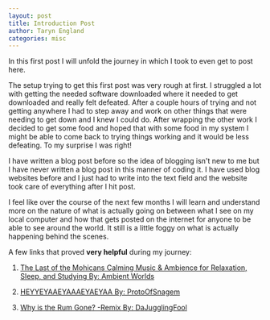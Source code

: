 ```yaml
---
layout: post
title: Introduction Post
author: Taryn England
categories: misc
---
```


In this first post I will unfold the journey in which I took to even get to post here.

The setup trying to get this first post was very rough at first. I struggled a lot with getting the needed software downloaded where it needed to get downloaded and really felt defeated. After a couple hours of trying and not getting anywhere I had to step away and work on other things that were needing to get down and I knew I could do. After wrapping the other work I decided to get some food and hoped that with some food in my system I might be able to come back to trying things working and it would be less defeating. To my surprise I was right!

I have written a blog post before so the idea of blogging isn't new to me but I have never written a blog post in this manner of coding it. I have used blog websites before and I just had to write into the text field and the website took care of everything after I hit post.

I feel like over the course of the next few months I will learn and understand more on the nature of what is actually going on between what I see on my local computer and how that gets posted on the internet for anyone to be able to see around the world. It still is a little foggy on what is actually happening behind the scenes.

A few links that proved **very helpful** during my journey:

1. [The Last of the Mohicans Calming Music & Ambience for Relaxation, Sleep, and Studying By: Ambient Worlds](https://www.youtube.com/watch?v=3fWovzfcsfk)

2. [HEYYEYAAEYAAAEYAEYAA By: ProtoOfSnagem](https://www.youtube.com/watch?v=ZZ5LpwO-An4)

3. [Why is the Rum Gone? -Remix By: DaJugglingFool](https://www.youtube.com/watch?v=JImcvtJzIK8)
